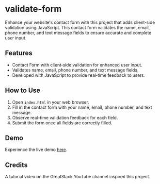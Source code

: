 # validate-form

Enhance your website's contact form with this project that adds client-side validation using JavaScript. This contact form validates the name, email, phone number, and text message fields to ensure accurate and complete user input.

## Features

- Contact Form with client-side validation for enhanced user input.
- Validates name, email, phone number, and text message fields.
- Developed with JavaScript to provide real-time feedback to users.

## How to Use

1. Open `index.html` in your web browser.
2. Fill in the contact form with your name, email, phone number, and text message.
3. Observe real-time validation feedback for each field.
4. Submit the form once all fields are correctly filled.

## Demo

Experience the live demo [here](https://chamindud.github.io/validate-form/).

## Credits

A tutorial video on the GreatStack YouTube channel inspired this project.
